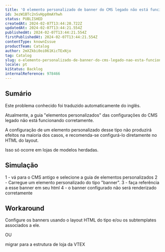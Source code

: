 ```yaml
---
title: 'O elemento personalizado de banner do CMS legado não está funcionando'
id: 3ezW1BTc2nSvHpp0mAYhwh
status: PUBLISHED
createdAt: 2024-02-07T13:44:20.722Z
updatedAt: 2024-02-07T13:44:21.554Z
publishedAt: 2024-02-07T13:44:21.554Z
firstPublishedAt: 2024-02-07T13:44:21.554Z
contentType: knownIssue
productTeam: Catalog
author: 2mXZkbi0oi061KicTExNjo
tag: Catalog
slug: o-elemento-personalizado-de-banner-do-cms-legado-nao-esta-funcionando
locale: pt
kiStatus: Backlog
internalReference: 978466
---
```


## Sumário

<div class="alert alert-info">
  <p>Este problema conhecido foi traduzido automaticamente do inglês.</p>
</div>


Atualmente, a guia "elementos personalizados" das configurações do CMS legado não está funcionando corretamente.

A configuração de um elemento personalizado desse tipo não produzirá efeitos na maioria dos casos, e recomenda-se configurá-lo diretamente no HTML do layout.

Isso só ocorre em lojas de modelos herdadas.

## Simulação


1 - vá para o CMS antigo e selecione a guia de elementos personalizados
2 - Carregue um elemento personalizado do tipo "banner".
3 - faça referência a esse banner em seu html
4 - o banner configurado não será renderizado corretamente



## Workaround


Configure os banners usando o layout HTML do tipo e/ou os subtemplates associados a ele.

OU

migrar para a estrutura de loja da VTEX





